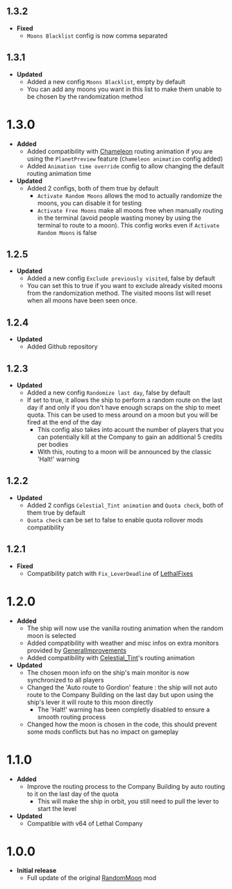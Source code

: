 ## 1.3.2
- **Fixed**
    - `Moons Blacklist` config is now comma separated

## 1.3.1
- **Updated**
    - Added a new config `Moons Blacklist`, empty by default
    - You can add any moons you want in this list to make them unable to be chosen by the randomization method

# 1.3.0
- **Added**
    - Added compatibility with [Chameleon](https://thunderstore.io/c/lethal-company/p/ButteryStancakes/Chameleon/) routing animation if you are using the `PlanetPreview` feature (`Chameleon animation` config added)
    - Added `Animation time override` config to allow changing the default routing animation time
- **Updated**
    - Added 2 configs, both of them true by default
        - `Activate Random Moons` allows the mod to actually randomize the moons, you can disable it for testing
        - `Activate Free Moons` make all moons free when manually routing in the terminal (avoid people wasting money by using the terminal to route to a moon). This config works even if `Activate Random Moons` is false

## 1.2.5
- **Updated**
    - Added a new config `Exclude previously visited`, false by default
    - You can set this to true if you want to exclude already visited moons from the randomization method. The visited moons list will reset when all moons have been seen once.

## 1.2.4
- **Updated**
    - Added Github repository

## 1.2.3
- **Updated**
    - Added a new config `Randomize last day`, false by default
    - If set to true, it allows the ship to perform a random route on the last day if and only if you don't have enough scraps on the ship to meet quota. This can be used to mess around on a moon but you will be fired at the end of the day
        - This config also takes into acount the number of players that you can potentially kill at the Company to gain an additional 5 credits per bodies
        - With this, routing to a moon will be announced by the classic 'Halt!' warning

## 1.2.2
- **Updated**
    - Added 2 configs `Celestial_Tint animation` and `Quota check`, both of them true by default
    - `Quota check` can be set to false to enable quota rollover mods compatibility

## 1.2.1
- **Fixed**
    - Compatibility patch with `Fix_LeverDeadline` of [LethalFixes](https://thunderstore.io/c/lethal-company/p/Dev1A3/LethalFixes/)

# 1.2.0
- **Added**
    - The ship will now use the vanilla routing animation when the random moon is selected
    - Added compatibility with weather and misc infos on extra monitors provided by [GeneralImprovements](https://thunderstore.io/c/lethal-company/p/ShaosilGaming/GeneralImprovements/)
    - Added compatibility with [Celestial_Tint](https://thunderstore.io/c/lethal-company/p/sfDesat/Celestial_Tint/)'s routing animation
- **Updated**
    - The chosen moon info on the ship's main monitor is  now synchronized to all players
    - Changed the 'Auto route to Gordion' feature : the ship will not auto route to the Company Building on the last day but upon using the ship's lever it will route to this moon directly
        - The 'Halt!' warning has been completly disabled to ensure a smooth routing process
    - Changed how the moon is chosen in the code, this should prevent some mods conflicts but has no impact on gameplay

# 1.1.0
- **Added**
    - Improve the routing process to the Company Building by auto routing to it on the last day of the quota
        - This will make the ship in orbit, you still need to pull the lever to start the level
- **Updated**
    - Compatible with v64 of Lethal Company

# 1.0.0
- **Initial release**
    - Full update of the original [RandomMoon](https://thunderstore.io/c/lethal-company/p/Beepsterr/RandomMoon/) mod